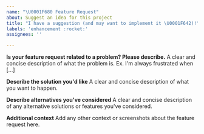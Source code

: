 ```yaml
---
name: "\U0001F680 Feature Request"
about: Suggest an idea for this project
title: "I have a suggestion (and may want to implement it \U0001F642)!"
labels: 'enhancement :rocket:'
assignees: ''

---
```


**Is your feature request related to a problem? Please describe.**
A clear and concise description of what the problem is. Ex. I'm always frustrated when [...]

**Describe the solution you'd like**
A clear and concise description of what you want to happen.

**Describe alternatives you've considered**
A clear and concise description of any alternative solutions or features you've considered.

**Additional context**
Add any other context or screenshots about the feature request here.
